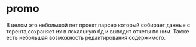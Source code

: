 # promo
В целом это небольшой пет проект,парсер который собирает данные с торента,сохраняет их в локальную бд и выводит отчеты по ним. Также есть небольшая возможность редактирования содержимого. 
